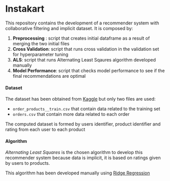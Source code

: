 # Instakart

This repository contains the development of a recommender system with collaborative filtering and implicit dataset.
It is composed by:
1. __Preprocessing__ : script that creates initial dataframe as a result of merging the two initial files
2. __Cross Validation__: script that runs cross validation in the validation set for hyperparameter tuning
3. __ALS__: script that runs Alternating Least Sqaures algorithm developed manually
4. __Model Performance__: script that checks model performance to see if the final recommendations are optimal

#### Dataset

The dataset has been obtained from [Kaggle](https://www.kaggle.com/c/instacart-market-basket-analysis)
but only two files are used:  
- `order_products__train.csv` that contain data related to the training set
- `orders.csv` that contain more data related to each order 

The computed dataset is formed by users identifier, product identifier and rating from each user to each product

#### Algorithm
_Alternating Least Squares_ is the chosen algorithm to develop this recommender system because data is implicit,
it is based on ratings given by users to products. 

This algorithm has been developed manually using [Ridge Regression](https://scikit-learn.org/stable/modules/generated/sklearn.linear_model.Ridge.html)

